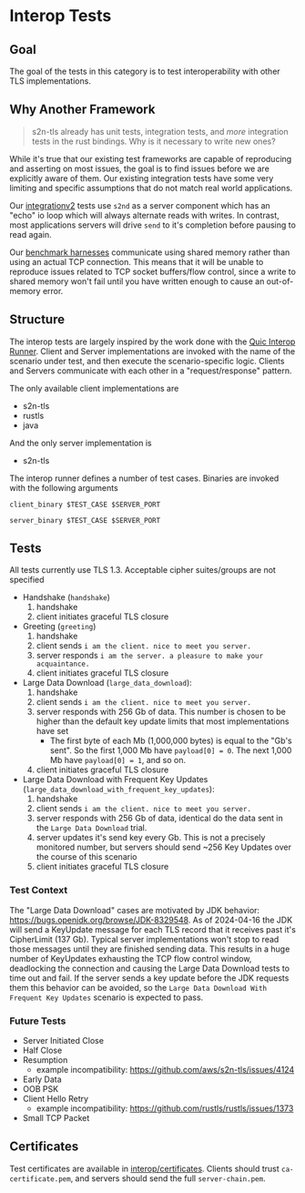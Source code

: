 # Interop Tests
## Goal
The goal of the tests in this category is to test interoperability with other TLS implementations. 

## Why Another Framework
> s2n-tls already has unit tests, integration tests, and _more_ integration tests in the rust bindings. Why is it necessary to write new ones?

While it's true that our existing test frameworks are capable of reproducing and asserting on most issues, the goal is to find issues before we are explicitly aware of them. Our existing integration tests have some very limiting and specific assumptions that do not match real world applications.

Our [integrationv2](../integrationv2/README.md) tests use `s2nd` as a server component which has an "echo" io loop which will always alternate reads with writes. In contrast, most applications servers will drive `send` to it's completion before pausing to read again.

Our [benchmark harnesses](../../bindings/rust/bench/README.md) communicate using shared memory rather than using an actual TCP connection. This means that it will be unable to reproduce issues related to TCP socket buffers/flow control, since a write to shared memory won't fail until you have written enough to cause an out-of-memory error.

## Structure
The interop tests are largely inspired by the work done with the [Quic Interop Runner](https://interop.seemann.io). Client and Server implementations are invoked with the name of the scenario under test, and then execute the scenario-specific logic. Clients and Servers communicate with each other in a "request/response" pattern. 

The only available client implementations are
- s2n-tls
- rustls
- java

And the only server implementation is
- s2n-tls

The interop runner defines a number of test cases. Binaries are invoked with the following arguments
```
client_binary $TEST_CASE $SERVER_PORT
```
```
server_binary $TEST_CASE $SERVER_PORT
```

## Tests
All tests currently use TLS 1.3. Acceptable cipher suites/groups are not specified

- Handshake (`handshake`)
    1. handshake
    2. client initiates graceful TLS closure
- Greeting (`greeting`)
    1. handshake
    2. client sends `i am the client. nice to meet you server.`
    3. server responds `i am the server. a pleasure to make your acquaintance.`
    4. client initiates graceful TLS closure
- Large Data Download (`large_data_download`): 
    1. handshake
    2. client sends `i am the client. nice to meet you server.`
    3. server responds with 256 Gb of data. This number is chosen to be higher than the default key update limits that most implementations have set
        - The first byte of each Mb (1,000,000 bytes) is equal to the "Gb's sent". So the first 1,000 Mb have `payload[0] = 0`. The next 1,000 Mb have `payload[0] = 1`, and so on.
    4. client initiates graceful TLS closure
- Large Data Download with Frequent Key Updates (`large_data_download_with_frequent_key_updates`):
    1. handshake
    2. client sends `i am the client. nice to meet you server.`
    3. server responds with 256 Gb of data, identical do the data sent in the `Large Data Download` trial.
    4. server updates it's send key every Gb. This is not a precisely monitored number, but servers should send ~256 Key Updates over the course of this scenario
    5. client initiates graceful TLS closure

### Test Context

The "Large Data Download" cases are motivated by JDK behavior: https://bugs.openjdk.org/browse/JDK-8329548. As of 2024-04-16 the JDK will send a KeyUpdate message for each TLS record that it receives past it's CipherLimit (137 Gb). Typical server implementations won't stop to read those messages until they are finished sending data. This results in a huge number of KeyUpdates exhausting the TCP flow control window, deadlocking the connection and causing the Large Data Download tests to time out and fail. If the server sends a key update before the JDK requests them this behavior can be avoided, so the `Large Data Download With Frequent Key Updates` scenario is expected to pass.

### Future Tests

- Server Initiated Close
- Half Close
- Resumption
    - example incompatibility: https://github.com/aws/s2n-tls/issues/4124
- Early Data
- OOB PSK
- Client Hello Retry
    - example incompatibility: https://github.com/rustls/rustls/issues/1373
- Small TCP Packet

## Certificates

Test certificates are available in [interop/certificates](certificates). Clients should trust `ca-certificate.pem`, and servers should send the full `server-chain.pem`.
